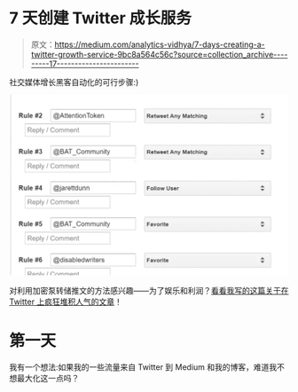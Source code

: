 # 7 天创建 Twitter 成长服务

> 原文：<https://medium.com/analytics-vidhya/7-days-creating-a-twitter-growth-service-9bc8a564c56c?source=collection_archive---------17----------------------->

社交媒体增长黑客自动化的可行步骤:)

![](img/f3b95e2d95e0707e4f6a711b16a7654f.png)

对利用加密泵转储推文的方法感兴趣——为了娱乐和利润？[看看我写的这篇关于在 Twitter 上疯狂堆积人气的文章](/analytics-vidhya/automated-crypto-trading-bot-to-buy-pump-and-dump-sentiment-signals-from-twitter-f05ebc0549fd)！

# 第一天

我有一个想法:如果我的一些流量来自 Twitter 到 Medium 和我的博客，难道我不想最大化这一点吗？